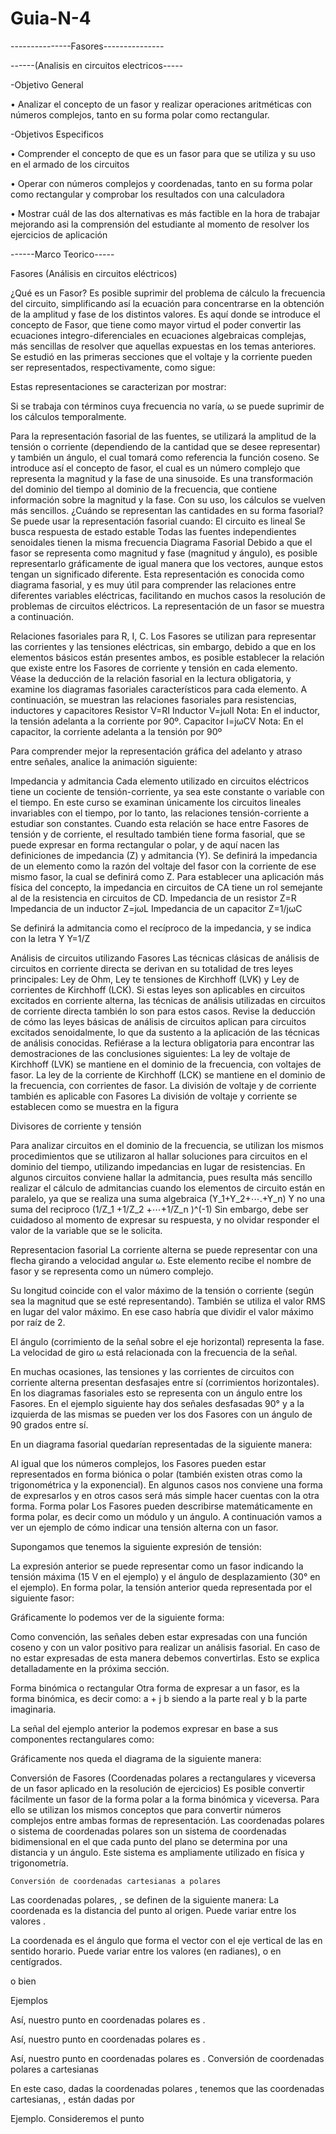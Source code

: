 # Guia-N-4

---------------Fasores---------------

------(Analisis en circuitos electricos-----

-Objetivo  General

•	Analizar el concepto de un fasor y realizar operaciones aritméticas con números complejos, tanto en su forma polar como rectangular.

-Objetivos Especificos

•	Comprender el concepto de que es un fasor para que se utiliza y su uso en el armado de los circuitos 

•	Operar con números complejos y coordenadas, tanto en su forma polar como rectangular y comprobar los resultados con una calculadora

•	Mostrar cuál de las dos alternativas es más factible en la hora de trabajar mejorando asi la comprensión del estudiante al momento de resolver los ejercicios de aplicación 



------Marco Teorico-----

Fasores
(Análisis en circuitos eléctricos)

¿Qué es un Fasor?
Es posible suprimir del problema de cálculo la frecuencia del circuito, simplificando así la ecuación para concentrarse en la obtención de la amplitud y fase de los distintos valores. Es aquí donde se introduce el concepto de Fasor, que tiene como mayor virtud el poder convertir las ecuaciones integro-diferenciales en ecuaciones algebraicas complejas, más sencillas de resolver que aquellas expuestas en los temas anteriores.
Se estudió en las primeras secciones que el voltaje y la corriente pueden ser representados, respectivamente, como sigue:
 
Estas representaciones se caracterizan por mostrar:
 
Si se trabaja con términos cuya frecuencia no varía, ω se puede suprimir de los cálculos temporalmente.

Para la representación fasorial de las fuentes, se utilizará la amplitud de la tensión o corriente (dependiendo de la cantidad que se desee representar) y también un ángulo, el cual tomará como referencia la función coseno.
Se introduce así el concepto de fasor, el cual es un número complejo que representa la magnitud y la fase de una sinusoide. Es una transformación del dominio del tiempo al dominio de la frecuencia, que contiene información sobre la magnitud y la fase. Con su uso, los cálculos se vuelven más sencillos.
¿Cuándo se representan las cantidades en su forma fasorial?
Se puede usar la representación fasorial cuando:
	El circuito es lineal
	Se busca respuesta de estado estable
	Todas las fuentes independientes senoidales tienen la misma frecuencia
Diagrama Fasorial
Debido a que el fasor se representa como magnitud y fase (magnitud y ángulo), es posible representarlo gráficamente de igual manera que los vectores, aunque estos tengan un significado diferente. Esta representación es conocida como diagrama fasorial, y es muy útil para comprender las relaciones entre diferentes variables eléctricas, facilitando en muchos casos la resolución de problemas de circuitos eléctricos.
La representación de un fasor se muestra a continuación.
 
Relaciones fasoriales para R, I, C.
Los Fasores se utilizan para representar las corrientes y las tensiones eléctricas, sin embargo, debido a que en los elementos básicos están presentes ambos, es posible establecer la relación que existe entre los Fasores de corriente y tensión en cada elemento.
Véase la deducción de la relación fasorial en la lectura obligatoria, y examine los diagramas fasoriales característicos para cada elemento.
A continuación, se muestran las relaciones fasoriales para resistencias, inductores y capacitores
Resistor	V=RI
Inductor	V=jωlI
Nota: En el inductor, la tensión adelanta a la corriente por 90º.
Capacitor	I=jωCV
Nota: En el capacitor, la corriente adelanta a la tensión por 90º

Para comprender mejor la representación gráfica del adelanto y atraso entre señales, analice la animación siguiente:
 




Impedancia y admitancia 
Cada elemento utilizado en circuitos eléctricos tiene un cociente de tensión-corriente, ya sea este constante o variable con el tiempo. En este curso se examinan únicamente los circuitos lineales invariables con el tiempo, por lo tanto, las relaciones tensión-corriente a estudiar son constantes.
Cuando esta relación se hace entre Fasores de tensión y de corriente, el resultado también tiene forma fasorial, que se puede expresar en forma rectangular o polar, y de aquí nacen las definiciones de impedancia (Z) y admitancia (Y).
Se definirá la impedancia de un elemento como la razón del voltaje del fasor con la corriente de ese mismo fasor, la cual se definirá como Z.
Para establecer una aplicación más física del concepto, la impedancia en circuitos de CA tiene un rol semejante al de la resistencia en circuitos de CD.
Impedancia de un resistor	Z=R
Impedancia de un inductor	Z=jωL
Impedancia de un capacitor 	Z=1/jωC

Se definirá la admitancia como el recíproco de la impedancia, y se indica con la letra Y
Y=1/Z




Análisis de circuitos utilizando Fasores
Las técnicas clásicas de análisis de circuitos en corriente directa se derivan en su totalidad de tres leyes principales: Ley de Ohm, Ley te tensiones de Kirchhoff (LVK) y Ley de corrientes de Kirchhoff (LCK). Si estas leyes son aplicables en circuitos excitados en corriente alterna, las técnicas de análisis utilizadas en circuitos de corriente directa también lo son para estos casos.
Revise la deducción de cómo las leyes básicas de análisis de circuitos aplican para circuitos excitados senoidalmente, lo que da sustento a la aplicación de las técnicas de análisis conocidas. Refiérase a la lectura obligatoria para encontrar las demostraciones de las conclusiones siguientes:
	La ley de voltaje de Kirchhoff (LVK) se mantiene en el dominio de la frecuencia, con voltajes de fasor.
	La ley de la corriente de Kirchhoff (LCK) se mantiene en el dominio de la frecuencia, con corrientes de fasor.
	La división de voltaje y de corriente también es aplicable con Fasores
La división de voltaje y corriente se establecen como se muestra en la figura 








Divisores de corriente y tensión

Para analizar circuitos en el dominio de la frecuencia, se utilizan los mismos procedimientos que se utilizaron al hallar soluciones para circuitos en el dominio del tiempo, utilizando impedancias en lugar de resistencias.
En algunos circuitos conviene hallar la admitancia, pues resulta más sencillo realizar el cálculo de admitancias cuando los elementos de circuito están en paralelo, ya que se realiza una suma algebraica
 (Y_1+Y_2+⋯.+Y_n)
Y no una suma del reciproco
(1/Z_1 +1/Z_2 +⋯+1/Z_n )^(-1)
Sin embargo, debe ser cuidadoso al momento de expresar su respuesta, y no olvidar responder el valor de la variable que se le solicita.














Representacion fasorial 
La corriente alterna se puede representar con una flecha girando a velocidad angular ω. Este elemento recibe el nombre de fasor y se representa como un número complejo.

Su longitud coincide con el valor máximo de la tensión o corriente (según sea la magnitud que se esté representando). También se utiliza el valor RMS en lugar del valor máximo. En ese caso habría que dividir el valor máximo por raíz de 2.

El ángulo (corrimiento de la señal sobre el eje horizontal) representa la fase. La velocidad de giro ω está relacionada con la frecuencia de la señal.


 

En muchas ocasiones, las tensiones y las corrientes de circuitos con corriente alterna presentan desfasajes entre sí (corrimientos horizontales). En los diagramas fasoriales esto se representa con un ángulo entre los Fasores. En el ejemplo siguiente hay dos señales desfasadas 90° y a la izquierda de las mismas se pueden ver los dos Fasores con un ángulo de 90 grados entre sí.


 


En un diagrama fasorial quedarían representadas de la siguiente manera:





Al igual que los números complejos, los Fasores pueden estar representados en forma biónica o polar (también existen otras como la trigonométrica y la exponencial). En algunos casos nos conviene una forma de expresarlos y en otros casos será más simple hacer cuentas con la otra forma.
Forma polar
Los Fasores pueden describirse matemáticamente en forma polar, es decir como un módulo y un ángulo. A continuación vamos a ver un ejemplo de cómo indicar una tensión alterna con un fasor.

Supongamos que tenemos la siguiente expresión de tensión:

 

La expresión anterior se puede representar como un fasor indicando la tensión máxima (15 V en el ejemplo) y el ángulo de desplazamiento (30° en el ejemplo). En forma polar, la tensión anterior queda representada por el siguiente fasor:

 





Gráficamente lo podemos ver de la siguiente forma:

 

Como convención, las señales deben estar expresadas con una función coseno y con un valor positivo para realizar un análisis fasorial. En caso de no estar expresadas de esta manera debemos convertirlas. Esto se explica detalladamente en la próxima sección.

Forma binómica o rectangular 
Otra forma de expresar a un fasor, es la forma binómica, es decir como: a + j b  siendo a la parte real y b la parte imaginaria.

La señal del ejemplo anterior la podemos expresar en base a sus componentes rectangulares como:

 

Gráficamente nos queda el diagrama de la siguiente manera:

 


Conversión de Fasores 
(Coordenadas polares a rectangulares y viceversa de un fasor aplicado en la resolución de ejercicios)
Es posible convertir fácilmente un fasor de la forma polar a la forma binómica y viceversa. Para ello se utilizan los mismos conceptos que para convertir números complejos entre ambas formas de representación.
Las coordenadas polares o sistema de coordenadas polares son un sistema de coordenadas bidimensional en el que cada punto del plano se determina por una distancia y un ángulo. Este sistema es ampliamente utilizado en física y trigonometría.

	Conversión de coordenadas cartesianas a polares
 
 Las coordenadas polares,  , se definen de la siguiente manera:
 La coordenada   es la distancia del punto   al origen. Puede variar entre los valores  .
 
 
La coordenada   es el ángulo que forma el vector   con el eje vertical de las   en sentido horario. Puede variar entre los valores   (en radianes), o   en centígrados.
 
o bien
  
Ejemplos
	 
 


Así, nuestro punto en coordenadas polares es  .
	  

 

Así, nuestro punto en coordenadas polares es  .
 
	 
   
 Así, nuestro punto en coordenadas polares es  .
	Conversión de coordenadas polares a cartesianas
 
 En este caso, dadas la coordenadas polares  , tenemos que las coordenadas cartesianas,  , están dadas por
 
 


Ejemplo. 
Consideremos el punto  



